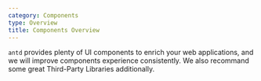 ```yaml
---
category: Components
type: Overview
title: Components Overview
---
```


`antd` provides plenty of UI components to enrich your web applications, and we will improve components experience consistently. We also recommand some great Third-Party Libraries additionally.

